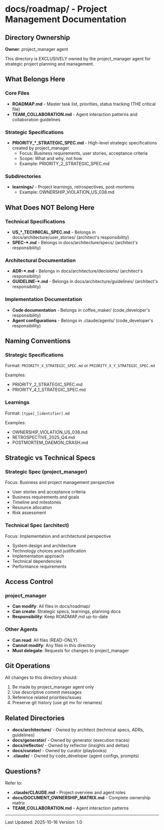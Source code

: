 # docs/roadmap/ - Project Management Documentation

## Directory Ownership

**Owner**: project_manager agent

This directory is EXCLUSIVELY owned by the project_manager agent for strategic project planning and management.

## What Belongs Here

### Core Files
- **ROADMAP.md** - Master task list, priorities, status tracking (THE critical file)
- **TEAM_COLLABORATION.md** - Agent interaction patterns and collaboration guidelines

### Strategic Specifications
- **PRIORITY_*_STRATEGIC_SPEC.md** - High-level strategic specifications created by project_manager
  - Focus: Business requirements, user stories, acceptance criteria
  - Scope: What and why, not how
  - Example: PRIORITY_2_STRATEGIC_SPEC.md

### Subdirectories
- **learnings/** - Project learnings, retrospectives, post-mortems
  - Example: OWNERSHIP_VIOLATION_US_038.md

## What Does NOT Belong Here

### Technical Specifications
- **US_*_TECHNICAL_SPEC.md** - Belongs in docs/architecture/user_stories/ (architect's responsibility)
- **SPEC-*.md** - Belongs in docs/architecture/specs/ (architect's responsibility)

### Architectural Documentation
- **ADR-*.md** - Belongs in docs/architecture/decisions/ (architect's responsibility)
- **GUIDELINE-*.md** - Belongs in docs/architecture/guidelines/ (architect's responsibility)

### Implementation Documentation
- **Code documentation** - Belongs in coffee_maker/ (code_developer's responsibility)
- **Agent configurations** - Belongs in .claude/agents/ (code_developer's responsibility)

## Naming Conventions

### Strategic Specifications
Format: `PRIORITY_X_STRATEGIC_SPEC.md` or `PRIORITY_X_Y_STRATEGIC_SPEC.md`

Examples:
- PRIORITY_2_STRATEGIC_SPEC.md
- PRIORITY_4_1_STRATEGIC_SPEC.md

### Learnings
Format: `[type]_[identifier].md`

Examples:
- OWNERSHIP_VIOLATION_US_038.md
- RETROSPECTIVE_2025_Q4.md
- POSTMORTEM_DAEMON_CRASH.md

## Strategic vs Technical Specs

### Strategic Spec (project_manager)
Focus: Business and project management perspective
- User stories and acceptance criteria
- Business requirements and goals
- Timeline and milestones
- Resource allocation
- Risk assessment

### Technical Spec (architect)
Focus: Implementation and architectural perspective
- System design and architecture
- Technology choices and justification
- Implementation approach
- Technical dependencies
- Performance requirements

## Access Control

### project_manager
- **Can modify**: All files in docs/roadmap/
- **Can create**: Strategic specs, learnings, planning docs
- **Responsibility**: Keep ROADMAP.md up-to-date

### Other Agents
- **Can read**: All files (READ-ONLY)
- **Cannot modify**: Any files in this directory
- **Must delegate**: Requests for changes to project_manager

## Git Operations

All changes to this directory should:
1. Be made by project_manager agent only
2. Use descriptive commit messages
3. Reference related priorities/issues
4. Preserve git history (use git mv for renames)

## Related Directories

- **docs/architecture/** - Owned by architect (technical specs, ADRs, guidelines)
- **docs/generator/** - Owned by generator (execution traces)
- **docs/reflector/** - Owned by reflector (insights and deltas)
- **docs/curator/** - Owned by curator (playbooks)
- **.claude/** - Owned by code_developer (agent configs, prompts)

## Questions?

Refer to:
- **.claude/CLAUDE.md** - Project overview and agent roles
- **docs/DOCUMENT_OWNERSHIP_MATRIX.md** - Complete ownership matrix
- **TEAM_COLLABORATION.md** - Agent interaction patterns

---

Last Updated: 2025-10-16
Version: 1.0
